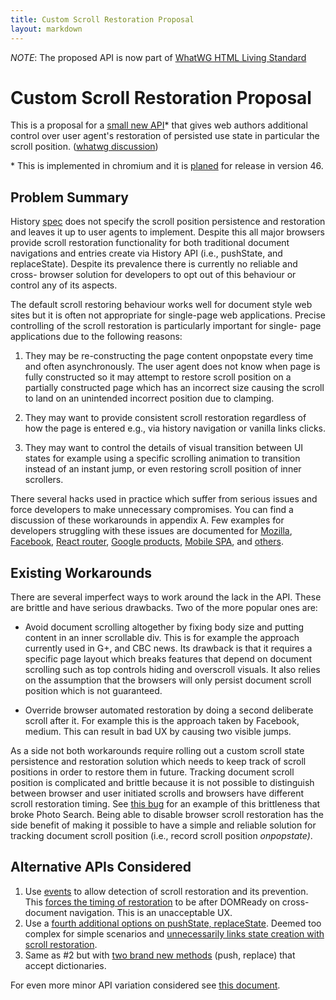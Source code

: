 ```yaml
---
title: Custom Scroll Restoration Proposal
layout: markdown
---
```



*NOTE*: The proposed API is now part of [WhatWG HTML Living Standard][whatwg-spec]

Custom Scroll Restoration Proposal
==================================

This is a proposal for a [small new API](history-based-api.html)\* that gives
web authors additional control over user agent's restoration of persisted use
state in particular the scroll position. ([whatwg discussion][whatwg])

\* This is implemented in chromium and it is [planed][chromestatus]
for release in version 46.


## Problem Summary

History [spec][spec] does not specify the scroll position persistence and
restoration and leaves it up to user agents to implement. Despite this all major
browsers provide scroll restoration functionality for both traditional document
navigations and entries create via History API (i.e., pushState, and
replaceState). Despite its prevalence there is currently no reliable and cross-
browser solution for developers to opt out of this behaviour or control any of
its aspects.

The default scroll restoring behaviour works well for document style web sites
but it is often not appropriate for single-page web applications. Precise
controlling of the scroll restoration is particularly important for single- page
applications due to the following reasons:

1. They may be re-constructing the page content onpopstate every time and
often asynchronously. The user agent does not know when page is fully
constructed so it may attempt to restore scroll position on a partially
constructed page which has an incorrect size causing the scroll to land on an
unintended incorrect position due to clamping.

2. They may want to provide consistent scroll restoration regardless of how
the page is entered e.g., via history navigation or vanilla links clicks.

3. They may want to control the details of visual transition between UI states
for example using a specific scrolling animation to transition instead of an
instant jump, or even restoring scroll position of inner scrollers.

There several hacks used in practice which suffer from serious issues and force
developers to make unnecessary compromises. You can find a discussion of these
workarounds in appendix A. Few examples for developers struggling with these
issues are documented for [Mozilla][issue1], [Facebook][issue2], [React router][issue3],
[Google products][issue4], [Mobile SPA][issue5], and [others][issue6].


## Existing Workarounds

There are several imperfect ways to work around the lack in the API. These are
brittle and have serious drawbacks. Two of the more popular ones are:

* Avoid document scrolling altogether by fixing body size and putting
content in an inner scrollable div. This is for example the approach
currently used in G+, and CBC news. Its drawback is that it requires a
specific page layout which breaks features that depend on document
scrolling such as top controls hiding and overscroll visuals. It also
relies on the assumption that the browsers will only persist document
scroll position which is not guaranteed.

* Override browser automated restoration by doing a second deliberate scroll
after it. For example this is the approach taken by Facebook, medium. This
can result in bad UX by causing two visible jumps.

As a side not both workarounds require rolling out a custom scroll state
persistence and restoration solution which needs to keep track of scroll
positions in order to restore them in future. Tracking document scroll position
is complicated and brittle because it is not possible to distinguish between
browser and user initiated scrolls and browsers have different scroll
restoration timing.  See [this bug][position-tracking-bug] for an example of
this brittleness that broke Photo Search.  Being able to disable browser scroll
restoration has the side benefit of making it possible to  have a simple and
reliable solution for tracking document scroll position (i.e., record scroll
position *onpopstate)*.


## Alternative APIs Considered

1. Use [events][2] to allow detection of scroll restoration and its
prevention. This [forces the timing of restoration][3] to be after DOMReady on
cross-document navigation. This is an unacceptable UX.
2. Use a [fourth additional options on pushState, replaceState][4]. Deemed too
complex for simple scenarios and [unnecessarily links state creation with
scroll restoration][5].
3. Same as #2 but with [two brand new methods][6] (push, replace) that accept
dictionaries.

For even more minor API variation considered see [this document][background].



[background]: https://docs.google.com/document/d/1Tiu8PjvBtNOAgeh6yrs7bOrXxQcavQLiNtRJ_ToLlVM/edit
[spec]: http://www.w3.org/TR/html51/browsers.html#history
[whatwg]: https://lists.w3.org/Archives/Public/public-whatwg-archive/2015Mar/0070.html
[whatwg-spec]:https://html.spec.whatwg.org/multipage/browsers.html#dom-history-scroll-restoration
[issue1]: https://bugzilla.mozilla.org/show_bug.cgi?id=679458
[issue2]: https://bugs.webkit.org/show_bug.cgi?id=51899
[issue3]: https://github.com/rackt/react-router/issues/707
[issue4]: https://crbug.com/444094
[issue5]: http://andrz.me/blog/scrollx-scroll-why-history
[issue6]: https://aerotwist.com/blog/some-gotchas-that-got-me/#body-scrolling-is-impossible-to-stop

[position-tracking-bug]: https://code.google.com/p/chromium/issues/detail?id=474579
[chromeflag]: chrome://flags/#enable-experimental-web-platform-features
[chromestatus]: https://www.chromestatus.com/feature/5657284784947200

[2]: http://majido.github.io/scroll-restoration-proposal/event-based-api.html
[3]: https://github.com/majido/scroll-restoration-proposal/issues/3
[4]: https://lists.w3.org/Archives/Public/public-whatwg-archive/2015Mar/0070.html
[5]: https://lists.w3.org/Archives/Public/public-whatwg-archive/2015Jul/0052.html
[6]: https://lists.w3.org/Archives/Public/public-whatwg-archive/2015Mar/0166.html
